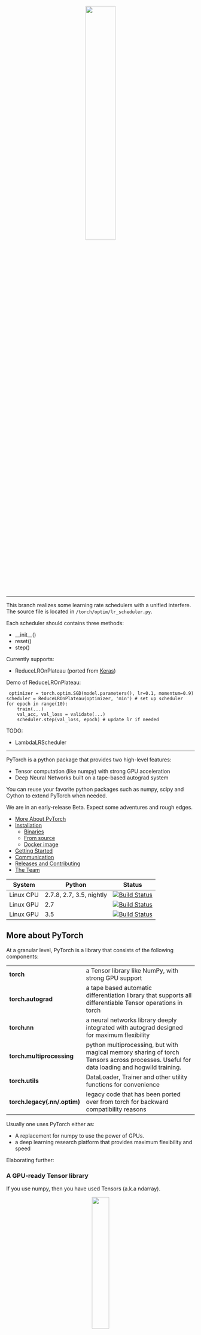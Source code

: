 <p align="center"><img width="40%" src="docs/source/_static/img/pytorch-logo-dark.png" /></p>

--------------------------------------------------------------------------------

This branch realizes some learning rate schedulers with a unified interfere. The source file is located in `/torch/optim/lr_scheduler.py`.

Each scheduler should contains three methods: 
 - \_\_init\_\_() 
 - reset()
 - step()

Currently supports:
 - ReduceLROnPlateau (ported from [Keras](https://keras.io/))
 
 Demo of ReduceLROnPlateau: 
 
     optimizer = torch.optim.SGD(model.parameters(), lr=0.1, momentum=0.9)
	scheduler = ReduceLROnPlateau(optimizer, 'min') # set up scheduler
	for epoch in range(10):
	    train(...)
	    val_acc, val_loss = validate(...)
	    scheduler.step(val_loss, epoch) # update lr if needed

TODO:
 - LambdaLRScheduler
--------------------------------------------------------------------------------

PyTorch is a python package that provides two high-level features:
- Tensor computation (like numpy) with strong GPU acceleration
- Deep Neural Networks built on a tape-based autograd system

You can reuse your favorite python packages such as numpy, scipy and Cython to extend PyTorch when needed.

We are in an early-release Beta. Expect some adventures and rough edges.

- [More About PyTorch](#more-about-pytorch)
- [Installation](#installation)
  - [Binaries](#binaries)
  - [From source](#from-source)
  - [Docker image](#docker-image)
- [Getting Started](#getting-started)
- [Communication](#communication)
- [Releases and Contributing](#releases-and-contributing)
- [The Team](#the-team)

| System | Python | Status |
| --- | --- | --- |
| Linux CPU | 2.7.8, 2.7, 3.5, nightly | [![Build Status](https://travis-ci.org/pytorch/pytorch.svg?branch=master)](https://travis-ci.org/pytorch/pytorch) |
| Linux GPU | 2.7 | [![Build Status](http://build.pytorch.org:8080/buildStatus/icon?job=pytorch-master-py2)](https://build.pytorch.org/job/pytorch-master-py2) |
| Linux GPU | 3.5 | [![Build Status](http://build.pytorch.org:8080/buildStatus/icon?job=pytorch-master-py3)](https://build.pytorch.org/job/pytorch-master-py3) |

## More about PyTorch

At a granular level, PyTorch is a library that consists of the following components:

<table>
<tr>
    <td><b> torch </b></td>
    <td> a Tensor library like NumPy, with strong GPU support </td>
</tr>
<tr>
    <td><b> torch.autograd </b></td>
    <td> a tape based automatic differentiation library that supports all differentiable Tensor operations in torch </td>
</tr>
<tr>
    <td><b> torch.nn </b></td>
    <td> a neural networks library deeply integrated with autograd designed for maximum flexibility </td>
</tr>
<tr>
    <td><b> torch.multiprocessing  </b></td>
    <td> python multiprocessing, but with magical memory sharing of torch Tensors across processes. Useful for data loading and hogwild training. </td>
</tr>
<tr>
    <td><b> torch.utils </b></td>
    <td> DataLoader, Trainer and other utility functions for convenience </td>
</tr>
<tr>
    <td><b> torch.legacy(.nn/.optim) </b></td>
    <td> legacy code that has been ported over from torch for backward compatibility reasons </td>
</tr>
</table>

Usually one uses PyTorch either as:

- A replacement for numpy to use the power of GPUs.
- a deep learning research platform that provides maximum flexibility and speed

Elaborating further:

### A GPU-ready Tensor library

If you use numpy, then you have used Tensors (a.k.a ndarray).

<p align=center><img width="30%" src="docs/source/_static/img/tensor_illustration.png" /></p>

PyTorch provides Tensors that can live either on the CPU or the GPU, and accelerate
compute by a huge amount.

We provide a wide variety of tensor routines to accelerate and fit your scientific computation needs
such as slicing, indexing, math operations, linear algebra, reductions.
And they are fast!

### Dynamic Neural Networks: Tape based Autograd

PyTorch has a unique way of building neural networks: using and replaying a tape recorder.

Most frameworks such as `TensorFlow`, `Theano`, `Caffe` and `CNTK` have a static view of the world.
One has to build a neural network, and reuse the same structure again and again.
Changing the way the network behaves means that one has to start from scratch.

With PyTorch, we use a technique called Reverse-mode auto-differentiation, which allows you to
change the way your network behaves arbitrarily with zero lag or overhead. Our inspiration comes
from several research papers on this topic, as well as current and past work such as
[autograd](https://github.com/twitter/torch-autograd),
[autograd](https://github.com/HIPS/autograd),
[Chainer](http://chainer.org), etc.

While this technique is not unique to PyTorch, it's one of the fastest implementations of it to date.
You get the best of speed and flexibility for your crazy research.

<p align=center><img width="80%" src="docs/source/_static/img/dynamic_graph.gif" /></p>

### Python first

PyTorch is not a Python binding into a monolothic C++ framework.
It is built to be deeply integrated into Python.
You can use it naturally like you would use numpy / scipy / scikit-learn etc.
You can write your new neural network layers in Python itself, using your favorite libraries
and use packages such as Cython and Numba.
Our goal is to not reinvent the wheel where appropriate.

### Imperative experiences

PyTorch is designed to be intuitive, linear in thought and easy to use.
When you execute a line of code, it gets executed. There isn't an asynchronous view of the world.
When you drop into a debugger, or receive error messages and stack traces, understanding them is straight-forward.
The stack-trace points to exactly where your code was defined.
We hope you never spend hours debugging your code because of bad stack traces or asynchronous and opaque execution engines.

### Fast and Lean

PyTorch has minimal framework overhead. We integrate acceleration libraries 
such as Intel MKL and NVIDIA (CuDNN, NCCL) to maximize speed. 
At the core, its CPU and GPU Tensor and Neural Network backends 
(TH, THC, THNN, THCUNN) are written as independent libraries with a C99 API.  
They are mature and have been tested for years.

Hence, PyTorch is quite fast -- whether you run small or large neural networks.

The memory usage in PyTorch is extremely efficient compared to Torch or some of the alternatives.
We've written custom memory allocators for the GPU to make sure that
your deep learning models are maximally memory efficient.
This enables you to train bigger deep learning models than before.

### Extensions without pain

Writing new neural network modules, or interfacing with PyTorch's Tensor API was designed to be straight-forward
and with minimal abstractions.

You can write new neural network layers in Python using the torch API
[or your favorite numpy based libraries such as SciPy](http://pytorch.org/tutorials/advanced/numpy_extensions_tutorial.html).

If you want to write your layers in C/C++, we provide an extension API based on
[cffi](http://cffi.readthedocs.io/en/latest/) that is efficient and with minimal boilerplate.
There is no wrapper code that needs to be written. You can see [a tutorial here](http://pytorch.org/tutorials/advanced/c_extension.html) and [an example here](https://github.com/pytorch/extension-ffi).


## Installation

### Binaries
Commands to install from binaries via Conda or pip wheels are on our website:

[http://pytorch.org](http://pytorch.org)

### From source

If you are installing from source, we highly recommend installing an [Anaconda](https://www.continuum.io/downloads) environment.
You will get a high-quality BLAS library (MKL) and you get a controlled compiler version regardless of your Linux distro.

Once you have [anaconda](https://www.continuum.io/downloads) installed, here are the instructions.

If you want to compile with CUDA support, install
- [NVIDIA CUDA](https://developer.nvidia.com/cuda-downloads) 7.5 or above
- [NVIDIA CuDNN](https://developer.nvidia.com/cudnn) v5.x or above

If you want to disable CUDA support, export environment variable `NO_CUDA=1`.

#### Install optional dependencies

On Linux
```bash
export CMAKE_PREFIX_PATH=[anaconda root directory]

# Install basic dependencies
conda install numpy pyyaml mkl setuptools cmake gcc cffi

# Add LAPACK support for the GPU
conda install -c soumith magma-cuda80 # or magma-cuda75 if CUDA 7.5
```

On OSX
```bash
export CMAKE_PREFIX_PATH=[anaconda root directory]
conda install numpy pyyaml setuptools cmake cffi
```

#### Install PyTorch
On Linux
```bash
python setup.py install
```

On OSX
```bash
MACOSX_DEPLOYMENT_TARGET=10.9 CC=clang CXX=clang++ python setup.py install
```

### Docker image

Dockerfile is supplied to build images with cuda support and cudnn v6. Build as usual
```
docker build -t pytorch-cudnnv6 .
```
and run  with nvidia-docker:
```
nvidia-docker run --rm -ti --ipc=host pytorch-cudnnv6
```
Please note that pytorch uses shared memory to share data between processes, so if torch multiprocessing is used (e.g.
for multithreaded data loaders) the default shared memory segment size that container runs with is not enough, and you
should increase shared memory size either with --ipc=host or --shm-size command line options to nvidia-docker run. 


## Getting Started

Three pointers to get you started:
- [Tutorials: get you started with understanding and using PyTorch](http://pytorch.org/tutorials/)
- [Examples: easy to understand pytorch code across all domains](https://github.com/pytorch/examples)
- The API Reference: [http://pytorch.org/docs/](http://pytorch.org/docs/)

## Communication
* forums: discuss implementations, research, etc. http://discuss.pytorch.org
* github issues: bug reports, feature requests, install issues, RFCs, thoughts, etc.
* slack: general chat, online discussions, collaboration etc. https://pytorch.slack.com/ . If you need a slack invite, ping us at soumith@pytorch.org
* newsletter: no-noise, one-way email newsletter with important announcements about pytorch. You can sign-up here: http://eepurl.com/cbG0rv

## Releases and Contributing

PyTorch has a 90 day release cycle (major releases). 
It's current state is Beta, we expect no obvious bugs. Please let us know if you encounter a bug by [filing an issue](https://github.com/pytorch/pytorch/issues).

We appreciate all contributions. If you are planning to contribute back bug-fixes, please do so without any further discussion.

If you plan to contribute new features, utility functions or extensions to the core, please first open an issue and discuss the feature with us.
Sending a PR without discussion might end up resulting in a rejected PR, because we might be taking the core in a different direction than you might be aware of.

**For the next release cycle, these are the 3 big features we are planning to add:**

1. [Distributed PyTorch](https://github.com/pytorch/pytorch/issues/241) (a draft implementation is present in this [branch](https://github.com/apaszke/pytorch-dist) )
2. Backward of Backward - Backpropagating through the optimization process itself. Some past and recent papers such as
   [Double Backprop](http://yann.lecun.com/exdb/publis/pdf/drucker-lecun-91.pdf) and [Unrolled GANs](https://arxiv.org/abs/1611.02163) need this.
3. Lazy Execution Engine for autograd - This will enable us to optionally introduce caching and JIT compilers to optimize autograd code.


## The Team

PyTorch is a community driven project with several skillful engineers and researchers contributing to it.

PyTorch is currently maintained by [Adam Paszke](https://apaszke.github.io/), [Sam Gross](https://github.com/colesbury) and [Soumith Chintala](http://soumith.ch) with major contributions coming from 10s of talented individuals in various forms and means. A non-exhaustive but growing list needs to mention: Sergey Zagoruyko, Adam Lerer, Francisco Massa, Andreas Kopf, James Bradbury, Zeming Lin, Yuandong Tian, Guillaume Lample, Marat Dukhan, Natalia Gimelshein.

Note: this project is unrelated to [hughperkins/pytorch](https://github.com/hughperkins/pytorch) with the same name. Hugh is a valuable contributor in the Torch community and has helped with many things Torch and PyTorch.
